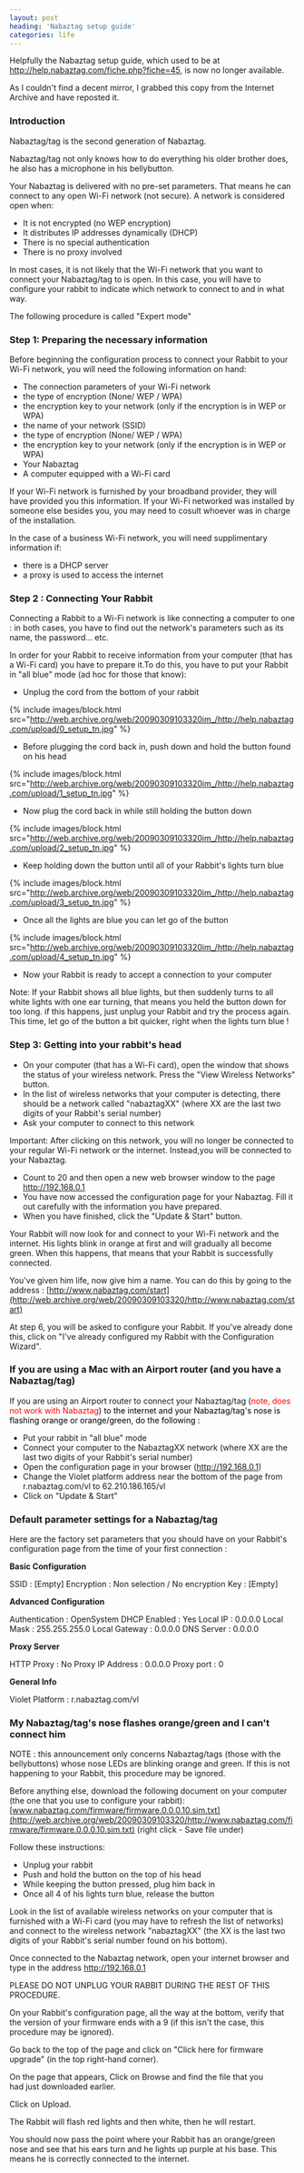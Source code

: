 ```yaml
---
layout: post
heading: 'Nabaztag setup guide'
categories: life
---
```


Helpfully the Nabaztag setup guide, which used to be at http://help.nabaztag.com/fiche.php?fiche=45, is now no longer available.

As I couldn't find a decent mirror, I grabbed this copy from the Internet Archive and have reposted it.

### Introduction

Nabaztag/tag is the second generation of Nabaztag.

Nabaztag/tag not only knows how to do everything his older brother does, he also has a microphone in his bellybutton.

Your Nabaztag is delivered with no pre-set parameters. That means he can connect to any open Wi-Fi network (not secure). A network is considered open when:

* It is not encrypted (no WEP encryption)
* It distributes IP addresses dynamically (DHCP)
* There is no special authentication
* There is no proxy involved

In most cases, it is not likely that the Wi-Fi network that you want to connect your Nabaztag/tag to is open. In this case, you will have to configure your rabbit to indicate which network to connect to and in what way.

The following procedure is called "Expert mode"

### Step 1: Preparing the necessary information

Before beginning the configuration process to connect your Rabbit to your Wi-Fi network, you will need the following information on hand:

* The connection parameters of your Wi-Fi network
* the type of encryption (None/ WEP / WPA)
* the encryption key to your network (only if the encryption is in WEP or WPA) 
* the name of your network (SSID)
* the type of encryption (None/ WEP / WPA)
* the encryption key to your network (only if the encryption is in WEP or WPA)
* Your Nabaztag
* A computer equipped with a Wi-Fi card

If your Wi-Fi network is furnished by your broadband provider, they will have provided you this information. If your Wi-Fi networked was installed by someone else besides you, you may need to cosult whoever was in charge of the installation.

In the case of a business Wi-Fi network, you will need supplimentary information if:

* there is a DHCP server
* a proxy is used to access the internet

### Step 2 : Connecting Your Rabbit

Connecting a Rabbit to a Wi-Fi network is like connecting a computer to one : in both cases, you have to find out the network's parameters such as its name, the password... etc.

In order for your Rabbit to receive information from your computer (that has a Wi-Fi card) you have to prepare it.To do this, you have to put your Rabbit in "all blue" mode (ad hoc for those that know):

* Unplug the cord from the bottom of your rabbit

{% include images/block.html src="http://web.archive.org/web/20090309103320im_/http://help.nabaztag.com/upload/0_setup_tn.jpg" %}

* Before plugging the cord back in, push down and hold the button found on his head

{% include images/block.html src="http://web.archive.org/web/20090309103320im_/http://help.nabaztag.com/upload/1_setup_tn.jpg" %}

* Now plug the cord back in while still holding the button down

{% include images/block.html src="http://web.archive.org/web/20090309103320im_/http://help.nabaztag.com/upload/2_setup_tn.jpg" %}

* Keep holding down the button until all of your Rabbit's lights turn blue

{% include images/block.html src="http://web.archive.org/web/20090309103320im_/http://help.nabaztag.com/upload/3_setup_tn.jpg" %}

* Once all the lights are blue you can let go of the button

{% include images/block.html src="http://web.archive.org/web/20090309103320im_/http://help.nabaztag.com/upload/4_setup_tn.jpg" %}

* Now your Rabbit is ready to accept a connection to your computer

Note: If your Rabbit shows all blue lights, but then suddenly turns to all white lights with one ear turning, that means you held the button down for too long. if this happens, just unplug your Rabbit and try the process again. This time, let go of the button a bit quicker, right when the lights turn blue !

### Step 3: Getting into your rabbit's head

* On your computer (that has a Wi-Fi card), open the window that shows the status of your wireless network. Press the "View Wireless Networks" button.
* In the list of wireless networks that your computer is detecting, there should be a network called "nabaztagXX" (where XX are the last two digits of your Rabbit's serial number)
* Ask your computer to connect to this network

Important: After clicking on this network, you will no longer be connected to your regular Wi-Fi network or the internet. Instead,you will be connected to your Nabaztag.

* Count to 20 and then open a new web browser window to the page http://192.168.0.1
* You have now accessed the configuration page for your Nabaztag. Fill it out carefully with the information you have prepared.
* When you have finished, click the "Update &amp; Start" button.

Your Rabbit will now look for and connect to your Wi-Fi network and the internet. His lights blink in orange at first and will gradually all become green. When this happens, that means that your Rabbit is successfully connected.

You've given him life, now give him a name. You can do this by going to the address : [http://www.nabaztag.com/start](http://web.archive.org/web/20090309103320/http://www.nabaztag.com/start)

At step 6, you will be asked to configure your Rabbit. If you've already done this, click on "I've already configured my Rabbit with the Configuration Wizard".

### If you are using a Mac with an Airport router (and you have a Nabaztag/tag)

If you are using an Airport router to connect your Nabaztag/tag (<span style="color: #ff0000;">note, does not work with Nabaztag</span><span style="color: #000000;">) to the internet and your Nabaztag/tag's nose is flashing orange or orange/green, do the following :</span>

* Put your rabbit in "all blue" mode
* Connect your computer to the NabaztagXX network (where XX are the last two digits of your Rabbit's serial number)
* Open the configuration page in your browser (http://192.168.0.1)
* Change the Violet platform address near the bottom of the page from r.nabaztag.com/vl to 62.210.186.165/vl
* Click on "Update &amp; Start"

### Default parameter settings for a Nabaztag/tag

Here are the factory set parameters that you should have on your Rabbit's configuration page from the time of your first connection :

**Basic Configuration**

SSID : [Empty]
Encryption : Non selection / No encryption
Key : [Empty]

**Advanced Configuration**

Authentication : OpenSystem
DHCP Enabled : Yes
Local IP : 0.0.0.0
Local Mask : 255.255.255.0
Local Gateway : 0.0.0.0
DNS Server : 0.0.0.0

**Proxy Server**

HTTP Proxy : No
Proxy IP Address : 0.0.0.0
Proxy port : 0

**General Info**

Violet Platform : r.nabaztag.com/vl

### My Nabaztag/tag's nose flashes orange/green and I can't connect him

NOTE : this announcement only concerns Nabaztag/tags (those with the bellybuttons) whose nose LEDs are blinking orange and green. If this is not happening to your Rabbit, this procedure may be ignored.

Before anything else, download the following document on your computer (the one that you use to configure your rabbit): [www.nabaztag.com/firmware/firmware.0.0.0.10.sim.txt](http://web.archive.org/web/20090309103320/http://www.nabaztag.com/firmware/firmware.0.0.0.10.sim.txt) (right click - Save file under)

Follow these instructions:

* Unplug your rabbit
* Push and hold the button on the top of his head
* While keeping the button pressed, plug him back in
* Once all 4 of his lights turn blue, release the button

Look in the list of available wireless networks on your computer that is furnished with a Wi-Fi card (you may have to refresh the list of networks) and connect to the wireless network "nabaztagXX" (the XX is the last two digits of your Rabbit's serial number found on his bottom).

Once connected to the Nabaztag network, open your internet browser and type in the address http://192.168.0.1

PLEASE DO NOT UNPLUG YOUR RABBIT DURING THE REST OF THIS PROCEDURE.

On your Rabbit's configuration page, all the way at the bottom, verify that the version of your firmware ends with a 9 (if this isn't the case, this procedure may be ignored).

Go back to the top of the page and click on "Click here for firmware upgrade" (in the top right-hand corner).

On the page that appears, Click on Browse and find the file that you<br> had just downloaded earlier.

Click on Upload.

The Rabbit will flash red lights and then white, then he will restart.

You should now pass the point where your Rabbit has an orange/green nose and see that his ears turn and he lights up purple at his base. This means he is correctly connected to the internet.
